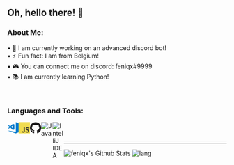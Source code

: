 ## Oh, hello there! 👋

### About Me:
• 🤖 I am currently working on an advanced discord bot!<br />
• ⚡ Fun fact: I am from Belgium! <br />
• 🎮 You can connect me on discord: feniqx#9999<br />
• 📚 I am currently learning Python!

<br />

### Languages and Tools:

[<img align="left" alt="Visual Studio Code" width="26px" src="https://raw.githubusercontent.com/github/explore/80688e429a7d4ef2fca1e82350fe8e3517d3494d/topics/visual-studio-code/visual-studio-code.png" />][vsc]
[<img align="left" alt="JavaScript" width="26px" src="https://raw.githubusercontent.com/github/explore/80688e429a7d4ef2fca1e82350fe8e3517d3494d/topics/javascript/javascript.png" />][nothing]
[<img align="left" alt="GitHub" width="26px" src="https://raw.githubusercontent.com/github/explore/78df643247d429f6cc873026c0622819ad797942/topics/github/github.png" />][website]
[<img align="left" alt="Java" width="26px" src="https://i.pinimg.com/originals/f1/ea/a7/f1eaa7278f64e27128e062a3de918265.png" />][nothing]
[<img align="left" alt="IntelliJ IDEA" width="26px" src="https://upload.wikimedia.org/wikipedia/commons/thumb/d/d5/IntelliJ_IDEA_Logo.svg/1024px-IntelliJ_IDEA_Logo.svg.png" />][nothing]

<br />
<br />

---

![feniqx's Github Stats](https://github-readme-stats.vercel.app/api?username=feniqx)
![lang](https://github-readme-stats.vercel.app/api/top-langs/?username=feniqx&show_icons=true&count_private=true)

[vsc]: https://code.visualstudio.com/
[website]: https://github.com/feniqx
[nothing]: .

